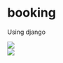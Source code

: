 # booking
Using django

<img src="https://i.postimg.cc/K8YN906J/booking1.jpg">
<br>
<img src="https://i.postimg.cc/tTJ2Y25s/booking2.jpg">
